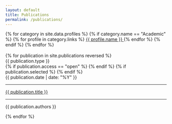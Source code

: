 ```yaml
---
layout: default
title: Publications
permalink: /publications/
---
```


<div class="container" style="margin-top: 1em">
  <div class="btn-group d-flex" role="group">
    {% for category in site.data.profiles %} {% if category.name == "Academic"
    %} {% for profile in category.links %}
    <a
      href="{{ profile.url }}{{ profile.username }}"
      class="btn btn-outline-dark"
      target="_blank"
      >{{ profile.name }}
      <span class="{{ profile.icon }}" style="color: {{ profile.color }}"></span
    ></a>
    {% endfor %} {% endif %} {% endfor %}
  </div>
  <br />
  <div class="row row-cols-1 row-cols-md-2 row-cols-lg-2 row-cols-xl-3 g-4">
    {% for publication in site.publications reversed %}
    <div class="col">
      <div
        class="card text-bg-light text-center h-100 border-0"
        style="border-radius: 22px"
      >
        <div class="card-body d-flex flex-column">
          <div class="row">
            <div class="col">
              <span class="badge bg-dark">{{ publication.type }}</span>
            </div>
            <div class="col">
              {% if publication.access == "open" %}
              <span class="badge rounded-pill bg-primary">
                <span class="fas fa-lock-open"></span>
              </span>
              {% endif %} {% if publication.selected %}
              <span class="badge rounded-pill bg-warning">
                <span class="fas fa-star"></span>
              </span>
              {% endif %}
            </div>
            <div class="col text-end">
              <span class="badge bg-dark"
                >{{ publication.date | date: "%Y" }}</span
              >
            </div>
          </div>
          <hr />
          <a
            href="{{ site.baseurl }}{{ publication.permalink }}"
            class="card-text mb-0 flex-grow-1 d-flex align-items-center justify-content-center stretched-link link-dark link-offset-3-hover link-underline-opacity-0 link-underline-opacity-75-hover"
          >
            {{ publication.title }}</a
          >
          <hr />
          <p class="card-text text-body-secondary">{{ publication.authors }}</p>
        </div>
      </div>
    </div>
    {% endfor %}
  </div>
</div>
